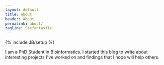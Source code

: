 ```yaml
---
layout: default
title: About
header: About
permalink: about/
tagline: Stefantastic
---
```

{% include JB/setup %}

I am a PhD Student in Bioinformatics.  I started this blog to write about interesting projects I've worked on and findings that I hope will help others.

